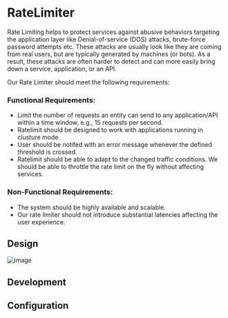 # RateLimiter
Rate Limiting helps to protect services against abusive behaviors targeting the application layer like Denial-of-service (DOS) attacks, brute-force password attempts etc. These attacks are usually look like they are coming from real users, but are typically generated by machines (or bots). As a result, these attacks are often harder to detect and can more easily bring down a service, application, or an API.

Our Rate Limiter should meet the following requirements:

### Functional Requirements:

  - Limit the number of requests an entity can send to any application/API within a time window, e.g., 15 requests per second.
  - Ratelimit should be designed to work with applications running in clusture mode.
  - User should be notifed with an error message whenever the defined threshold is crossed.
  - Ratelimit should be able to adapt to the changed traffic conditions.  We should be able to throttle the rate limit on the fly without affecting services.

### Non-Functional Requirements:

  - The system should be highly available and scalable.
  - Our rate limiter should not introduce substantial latencies affecting the user experience.

## Design



![image](https://user-images.githubusercontent.com/5471191/130944031-7c2b1e8c-722f-45fe-a94a-01e10fd7a44f.png)


## Development


## Configuration


